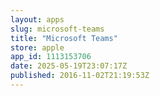 ```yaml
---
layout: apps
slug: microsoft-teams
title: "Microsoft Teams"
store: apple
app_id: 1113153706
date: 2025-05-19T23:07:17Z
published: 2016-11-02T21:19:53Z
---
```

